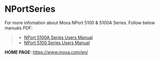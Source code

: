 # NPortSeries

For more infomation about Moxa NPort 5100 & 5100A Series. Follow below manuals PDF:  
> - [NPort 5100A Series Users Manual](https://www.manua.ls/moxa/nport-5150a/manual)  
> - [NPort 5100 Series Users Manual](https://moxa.ru/files/manuals_nport/nport_5100_series_users_manual_v71.pdf)  
  
**HOME PAGE:** <https://www.moxa.com/en/>
